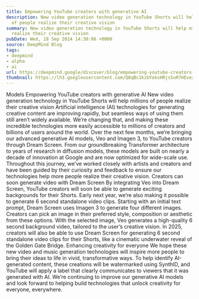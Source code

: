 ```yaml
---
title: Empowering YouTube creators with generative AI
description: New video generation technology in YouTube Shorts will help millions
  of people realize their creative vision
summary: New video generation technology in YouTube Shorts will help millions of people
  realize their creative vision
pubDate: Wed, 18 Sep 2024 14:30:06 +0000
source: DeepMind Blog
tags:
- deepmind
- alpha
- ai
url: https://deepmind.google/discover/blog/empowering-youtube-creators-with-generative-ai/
thumbnail: https://lh3.googleusercontent.com/Q8qBc1kzbYeksHRjsSuR7HEvezKsw3n1fxYlOqLf2sslqDOqYXJOhxyjznZ4cyq1fwNhpyMTMXW0RRrgHweVg6NaCEPnt3ujcFAIe0bVXK_sHka7cLo=w528-h297-n-nu-rw
---
```


Models
Empowering YouTube creators with generative AI
New video generation technology in YouTube Shorts will help millions of people realize their creative vision
Artificial intelligence (AI) technologies for generating creative content are improving rapidly, but seamless ways of using them still aren’t widely available.
We’re changing that, and making these incredible technologies more easily accessible to millions of creators and billions of users around the world. Over the next few months, we’re bringing our advanced generative AI models, Veo and Imagen 3, to YouTube creators through Dream Screen.
From our groundbreaking Transformer architecture to years of research in diffusion models, these models are built on nearly a decade of innovation at Google and are now optimized for wide-scale use.
Throughout this journey, we’ve worked closely with artists and creators and have been guided by their curiosity and feedback to ensure our technologies help more people realize their creative vision.
Creators can soon generate video with Dream Screen
By integrating Veo into Dream Screen, YouTube creators will soon be able to generate exciting backgrounds for their Shorts. Early next year, we’re also making it possible to generate 6 second standalone video clips.
Starting with an initial text prompt, Dream Screen uses Imagen 3 to generate four different images. Creators can pick an image in their preferred style, composition or aesthetic from these options. With the selected image, Veo generates a high-quality 6 second background video, tailored to the user’s creative vision.
In 2025, creators will also be able to use Dream Screen for generating 6 second standalone video clips for their Shorts, like a cinematic underwater reveal of the Golden Gate Bridge.
Enhancing creativity for everyone
We hope these new video and music generation technologies will inspire more people to bring their ideas to life in vivid, transformative ways.
To help identify AI-generated content, these creations will be watermarked using SynthID, and YouTube will apply a label that clearly communicates to viewers that it was generated with AI.
We’re continuing to improve our generative AI models and look forward to helping build technologies that unlock creativity for everyone, everywhere.